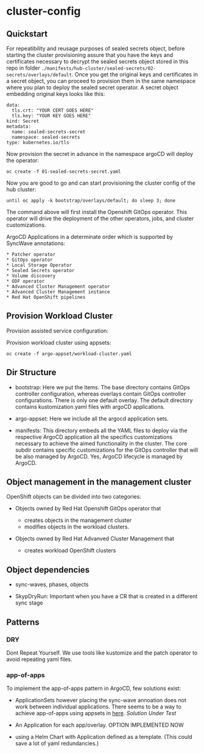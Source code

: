 # cluster-config

## Quickstart

For repeatibility and reusage purposes of sealed secrets object, before starting the cluster provisioning assure that you have the keys and certificates necessary to decrypt the sealed secrets object stored in this repo in folder `./manifests/hub-cluster/sealed-secrets/02-secrets/overlays/default`. Once you get the original keys and certificates in a secret object, you can proceed to provision them in the same namespace where you plan to deploy the sealed secret operator. A secret object embedding original keys looks like this:

```apiVersion: v1
data:
  tls.crt: "YOUR CERT GOES HERE"
  tls.key: "YOUR KEY GOES HERE"
kind: Secret
metadata:
  name: sealed-secrets-secret
  namespace: sealed-secrets
type: kubernetes.io/tls
```

Now provision the secret in advance in the namespace argoCD will deploy the operator:

```console
oc create -f 01-sealed-secrets-secret.yaml
```

Now you are good to go and can start provisioning the cluster config of the hub cluster:

```console
until oc apply -k bootstrap/overlays/default; do sleep 3; done
```

The command above will first install the Openshift GitOps operator. This operator will drive the deployment of the other operators, jobs, and cluster customizations.

ArgoCD Applications in a determinate order which is supported by SyncWave annotations:

	* Patcher operator
	* GitOps operator
	* Local Storage Operator 
	* Sealed Secrets operator
	* Volume discovery 
	* ODF operator 
	* Advanced Cluster Management operator  
	* Advanced Cluster Management instance 
	* Red Hat OpenShift pipelines 

## Provision Workload Cluster

Provision assisted service configuration: 


Provision workload cluster using appsets:

```console
oc create -f argo-appset/workload-cluster.yaml
```

## Dir Structure

* bootstrap: Here we put the items. The base directory contains GitOps controller configuration, whereas overlays contain GitOps controller configurations. There is only one default overlay. The default directory contains kustomization.yaml files with argoCD applications.

* argo-appset: Here we include all the argocd application sets. 

* manifests: This directory embeds all the YAML files to deploy via the respective ArgoCD application all the specifics customizations necessary to achieve the aimed functionality in the cluster. The core subdir contains specific customizations for the GitOps controller that will be also managed by ArgoCD. Yes, ArgoCD lifecycle is managed by ArgoCD.  

## Object management in the management cluster

OpenShift objects can be divided into two categories:

* Objects owned by Red Hat Openshift GitOps operator that  
	* creates objects in the management cluster
	* modifies objects in the workload clusters.

* Objects owned by Red Hat Advanved Cluster Management that
	* creates workload OpenShift clusters

## Object dependencies

* sync-waves, phases, objects

* SkypDryRun: Important when you have a CR that is created in a different sync stage 

## Patterns

### DRY
Dont Repeat Yourself. We use tools like kustomize and the patch operator to avoid repeating yaml files.

### app-of-apps

To implement the app-of-apps pattern in ArgoCD, few solutions exist:

* ApplicationSets however placing the sync-wave annoation does not work between individual applications. There seems to be a way to achieve app-of-apps using appsets in [here](https://kubito.dev/posts/enable-argocd-sync-wave-between-apps/). *Solution Under Test*

* An Application for each app/overlay. OPTION IMPLEMENTED NOW

* using a Helm Chart with Application defined as a template. (This could save a lot of yaml redundancies.)


